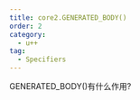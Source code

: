 ```yaml
---
title: core2.GENERATED_BODY()
order: 2
category:
  - u++
tag:
  - Specifiers
---
```


<ChatMessage avatar="../../assets/emoji/bqb (4).png" :avatarWidth="40">
GENERATED_BODY()有什么作用?
</ChatMessage>

<ChatMessage avatar="../../assets/emoji/bqb (2).png" :avatarWidth="40" alignLeft>

</ChatMessage>




